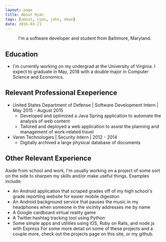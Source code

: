 ```yaml
---
layout: page
title: About Ryan
tags: [about, ryan, john, dean]
date: 2016-03-21
---
```

    
<center>I'm a software developer and student from Baltimore, Maryland.</center>

## Education
* I'm currently working on my undergrad at the University of Virginia. I expect to graduate in May, 2018 with a double major in Computer Science and Economics.

## Relevant Professional Exeperience
* <bold>United States Department of Defense | Software Development Intern</bold> | May 2015 - August 2015
	* Developed and optimized a Java Spring application to automate the analysis of web content
	* Tailored and deployed a web application to assist the planning and management of work-related travel
* <bold>Varen Technologies | Security Intern</bold> | 2012 - 2014
	* Digitally archived a large physical database of documents

## Other Relevant Experience
Aside from school and work, I'm usually working on a project of some sort on the side to sharpen my skills and/or make useful things. Examples include:
* An Android application that scraped grades off of my high school's grade reporting website for easier mobile digestion
* An Android background service that pauses the music in my headphones when someone in the vicinity addresses me by name
* A Google cardboard virtual reality game
* A Twitter hashtag tracking tool using Python
* Some simple apps and utilities using iOS, Ruby on Rails, and node.js with Express
For some more detail on some of these projects and a couple more, check out the projects page on this site, or my github.